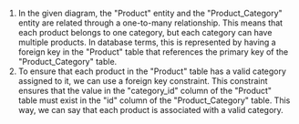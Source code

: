 1. In the given diagram, the "Product" entity and the "Product_Category" entity are related through a one-to-many relationship. This means that each product belongs to one category, but each category can have multiple products. In database terms, this is represented by having a foreign key in the "Product" table that references the primary key of the "Product_Category" table.
3. To ensure that each product in the "Product" table has a valid category assigned to it, we can use a foreign key constraint. This constraint ensures that the value in the "category_id" column of the "Product" table must exist in the "id" column of the "Product_Category" table. This way, we can say that each product is associated with a valid category.
